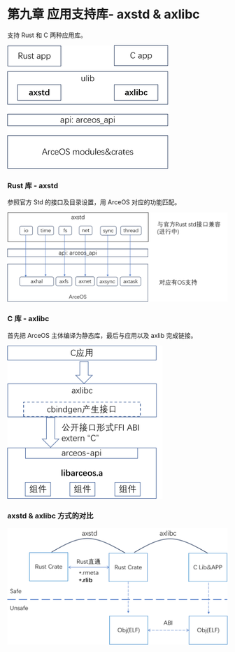 # 第九章 应用支持库- axstd & axlibc

支持 Rust 和 C 两种应用库。

<img src="./img/img9_1.png" alt="image-20230911155700423" style="zoom:50%;" />

### Rust 库 - axstd

参照官方 Std 的接口及目录设置，用 ArceOS 对应的功能匹配。

<img src="./img/img9_2.png" alt="image-20230911155743683" style="zoom:50%;" />

### C 库 - axlibc

首先把 ArceOS 主体编译为静态库，最后与应用以及 axlib 完成链接。

<img src="./img/img9_3.png" alt="image-20230911155842279" style="zoom:50%;" />

### axstd & axlibc 方式的对比

<img src="./img/img9_4.png" alt="image-20230911155928415" style="zoom:50%;" />

